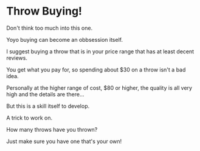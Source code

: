 # Throw Buying!

Don't think too much into this one.

Yoyo buying can become an obbsession itself.

I suggest buying a throw that is in your price range that has at least decent reviews.

You get what you pay for, so spending about $30 on a throw isn't a bad idea.

Personally at the higher range of cost, $80 or higher, the quality is all very high and the details are there...

But this is a skill itself to develop.

A trick to work on.

How many throws have you thrown?

Just make sure you have one that's your own!
